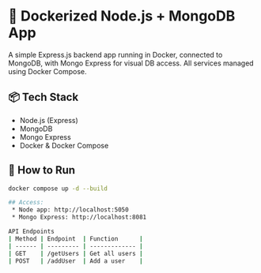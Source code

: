 # 🐳 Dockerized Node.js + MongoDB App

A simple Express.js backend app running in Docker, connected to MongoDB, with Mongo Express for visual DB access. All services managed using Docker Compose.

## 📦 Tech Stack
- Node.js (Express)
- MongoDB
- Mongo Express
- Docker & Docker Compose

## 🚀 How to Run

```bash
docker compose up -d --build

## Access:
 * Node app: http://localhost:5050
 * Mongo Express: http://localhost:8081

API Endpoints
| Method | Endpoint  | Function      |
| ------ | --------- | ------------- |
| GET    | /getUsers | Get all users |
| POST   | /addUser  | Add a user    |
